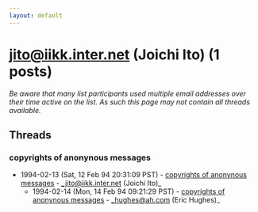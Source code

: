 ```yaml
---
layout: default
---
```


# jito@iikk.inter.net (Joichi Ito) (1 posts)

_Be aware that many list participants used multiple email addresses over their time active on the list. As such this page may not contain all threads available._

## Threads

### copyrights of anonynous messages
+ 1994-02-13 (Sat, 12 Feb 94 20:31:09 PST) - [copyrights of anonynous messages](/archive/1994/02/607eecf6b1ad23d7b53dc9fa9381417e2bff8444fb47d2e247640c2ba29e2eaa) - _jito@iikk.inter.net (Joichi Ito)_
  + 1994-02-14 (Mon, 14 Feb 94 09:21:29 PST) - [copyrights of anonynous messages](/archive/1994/02/448995a2ed07e9a863700fc7e1260b97ffe869e9af0cfa3bf5ea8511546d8298) - _hughes@ah.com (Eric Hughes)_


